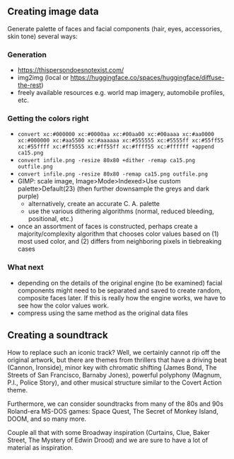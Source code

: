 ## Creating image data

Generate palette of faces and facial components (hair, eyes, accessories, skin tone) several ways:

### Generation

- https://thispersondoesnotexist.com/
- img2img (local or https://huggingface.co/spaces/huggingface/diffuse-the-rest)
- freely available resources e.g. world map imagery, automobile profiles, etc.

### Getting the colors right

- `convert xc:#000000 xc:#0000aa xc:#00aa00 xc:#00aaaa xc:#aa0000 xc:#000000 xc:#aa5500 xc:#aaaaaa xc:#555555 xc:#5555ff xc:#55ff55 xc:#55ffff xc:#ff5555 xc:#ff55ff xc:#ffff55 xc:#ffffff +append ca15.png`
- `convert infile.png -resize 80x80 +dither -remap ca15.png outfile.png`
- `convert infile.png -resize 80x80 -remap ca15.png outfile.png`
- GIMP: scale image, Image>Mode>Indexed>Use custom palette>Default(23) (then further downsample the greys and dark purple)
  - alternatively, create an accurate C. A. palette
  - use the various dithering algorithms (normal, reduced bleeding, positional, etc.)
- once an assortment of faces is constructed, perhaps create a majority/complexity algorithm that chooses color values based on (1) most used color, and (2) differs from neighboring pixels in tiebreaking cases

### What next

- depending on the details of the original engine (to be examined) facial components might need to be separated and saved to create random, composite faces later. If this is really how the engine works, we have to see how the color values work.
- compress using the same method as the original data files

## Creating a soundtrack

How to replace such an iconic track? Well, we certainly cannot rip off the original artwork, but there are themes from thrillers that have a driving beat (Cannon, Ironside), minor key with chromatic shifting (James Bond, The Streets of San Francisco, Barnaby Jones), powerful polyphony (Magnum, P.I., Police Story), and other musical structure similar to the Covert Action theme.

Furthermore, we can consider soundtracks from many of the 80s and 90s Roland-era MS-DOS games: Space Quest, The Secret of Monkey Island, DOOM, and so many more.

Couple all that with some Broadway inspiration (Curtains, Clue, Baker Street, The Mystery of Edwin Drood) and we are sure to have a lot of material as inspiration.
